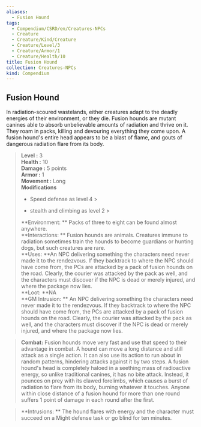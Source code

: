 ```yaml
---
aliases:
  - Fusion Hound
tags:
  - Compendium/CSRD/en/Creatures-NPCs
  - Creature
  - Creature/Kind/Creature
  - Creature/Level/3
  - Creature/Armor/1
  - Creature/Health/10
title: Fusion Hound
collection: Creatures-NPCs
kind: Compendium
---
```

## Fusion Hound  
In radiation-scoured wastelands, either creatures adapt to the deadly energies of their environment, or they die. Fusion hounds are mutant canines able to absorb unbelievable amounts of radiation and thrive on it. They roam in packs, killing and devouring everything they come upon.
A fusion hound's entire head appears to be a blast of flame, and gouts of dangerous radiation flare from its body.  

  
> **Level :** 3  
> **Health :** 10  
> **Damage :** 5 points  
> **Armor :** 1  
> **Movement :** Long  
> **Modifications**  
>- Speed defense as level 4 >
>  
>- stealth and climbing as level 2 >
>  
> **Environment: ** Packs of three to eight can be found almost anywhere.  
> **Interactions: ** Fusion hounds are animals. Creatures immune to radiation sometimes train the hounds to become guardians or hunting dogs, but such creatures are rare.  
> **Uses: **An NPC delivering something the characters need never made it to the rendezvous. If they backtrack to where the NPC should have come from, the PCs are attacked by a pack of fusion hounds on the road. Clearly, the courier was attacked by the pack as well, and the characters must discover if the NPC is dead or merely injured, and where the package now lies.  
> **Loot: **NA  
> **GM Intrusion: ** An NPC delivering something the characters need never made it to the rendezvous. If they backtrack to where the NPC should have come from, the PCs are attacked by a pack of fusion hounds on the road. Clearly, the courier was attacked by the pack as well, and the characters must discover if the NPC is dead or merely injured, and where the package now lies.  

> **Combat:** 
> Fusion hounds move very fast and use that speed to their advantage in combat. A hound can move a long distance and still attack as a single action. It can also use its action to run about in random patterns, hindering attacks against it by two steps.
A fusion hound's head is completely haloed in a seething mass of radioactive energy, so unlike traditional canines, it has no bite attack. Instead, it pounces on prey with its clawed forelimbs, which causes a burst of radiation to flare from its body, burning whatever it touches.
Anyone within close distance of a fusion hound for more than one round suffers 1 point of damage in each round after the first.  
  

> **Intrusions: ** 
> The hound flares with energy and the character must succeed on a Might defense task or go blind for ten minutes.  
